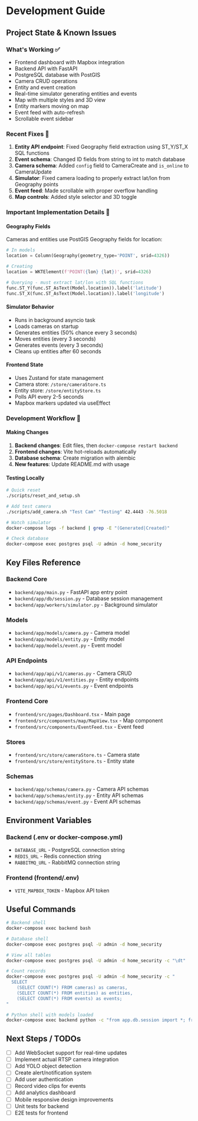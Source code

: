# Development Guide

## Project State & Known Issues

### What's Working ✅
- Frontend dashboard with Mapbox integration
- Backend API with FastAPI
- PostgreSQL database with PostGIS
- Camera CRUD operations
- Entity and event creation
- Real-time simulator generating entities and events
- Map with multiple styles and 3D view
- Entity markers moving on map
- Event feed with auto-refresh
- Scrollable event sidebar

### Recent Fixes 🔧
1. **Entity API endpoint**: Fixed Geography field extraction using ST_Y/ST_X SQL functions
2. **Event schema**: Changed ID fields from string to int to match database
3. **Camera schema**: Added `config` field to CameraCreate and `is_online` to CameraUpdate
4. **Simulator**: Fixed camera loading to properly extract lat/lon from Geography points
5. **Event feed**: Made scrollable with proper overflow handling
6. **Map controls**: Added style selector and 3D toggle

### Important Implementation Details 📝

#### Geography Fields
Cameras and entities use PostGIS Geography fields for location:
```python
# In models
location = Column(Geography(geometry_type='POINT', srid=4326))

# Creating
location = WKTElement(f'POINT({lon} {lat})', srid=4326)

# Querying - must extract lat/lon with SQL functions
func.ST_Y(func.ST_AsText(Model.location)).label('latitude')
func.ST_X(func.ST_AsText(Model.location)).label('longitude')
```

#### Simulator Behavior
- Runs in background asyncio task
- Loads cameras on startup
- Generates entities (50% chance every 3 seconds)
- Moves entities (every 3 seconds)
- Generates events (every 3 seconds)
- Cleans up entities after 60 seconds

#### Frontend State
- Uses Zustand for state management
- Camera store: `/store/cameraStore.ts`
- Entity store: `/store/entityStore.ts`
- Polls API every 2-5 seconds
- Mapbox markers updated via useEffect

### Development Workflow 🔄

#### Making Changes
1. **Backend changes**: Edit files, then `docker-compose restart backend`
2. **Frontend changes**: Vite hot-reloads automatically
3. **Database schema**: Create migration with alembic
4. **New features**: Update README.md with usage

#### Testing Locally
```bash
# Quick reset
./scripts/reset_and_setup.sh

# Add test camera
./scripts/add_camera.sh "Test Cam" "Testing" 42.4443 -76.5018

# Watch simulator
docker-compose logs -f backend | grep -E "(Generated|Created)"

# Check database
docker-compose exec postgres psql -U admin -d home_security
```

## Key Files Reference

### Backend Core
- `backend/app/main.py` - FastAPI app entry point
- `backend/app/db/session.py` - Database session management
- `backend/app/workers/simulator.py` - Background simulator

### Models
- `backend/app/models/camera.py` - Camera model
- `backend/app/models/entity.py` - Entity model
- `backend/app/models/event.py` - Event model

### API Endpoints
- `backend/app/api/v1/cameras.py` - Camera CRUD
- `backend/app/api/v1/entities.py` - Entity endpoints
- `backend/app/api/v1/events.py` - Event endpoints

### Frontend Core
- `frontend/src/pages/Dashboard.tsx` - Main page
- `frontend/src/components/map/MapView.tsx` - Map component
- `frontend/src/components/EventFeed.tsx` - Event feed

### Stores
- `frontend/src/store/cameraStore.ts` - Camera state
- `frontend/src/store/entityStore.ts` - Entity state

### Schemas
- `backend/app/schemas/camera.py` - Camera API schemas
- `backend/app/schemas/entity.py` - Entity API schemas
- `backend/app/schemas/event.py` - Event API schemas

## Environment Variables

### Backend (.env or docker-compose.yml)
- `DATABASE_URL` - PostgreSQL connection string
- `REDIS_URL` - Redis connection string
- `RABBITMQ_URL` - RabbitMQ connection string

### Frontend (frontend/.env)
- `VITE_MAPBOX_TOKEN` - Mapbox API token

## Useful Commands
```bash
# Backend shell
docker-compose exec backend bash

# Database shell
docker-compose exec postgres psql -U admin -d home_security

# View all tables
docker-compose exec postgres psql -U admin -d home_security -c "\dt"

# Count records
docker-compose exec postgres psql -U admin -d home_security -c "
  SELECT 
    (SELECT COUNT(*) FROM cameras) as cameras,
    (SELECT COUNT(*) FROM entities) as entities,
    (SELECT COUNT(*) FROM events) as events;
"

# Python shell with models loaded
docker-compose exec backend python -c "from app.db.session import *; from app.models import *"
```

## Next Steps / TODOs

- [ ] Add WebSocket support for real-time updates
- [ ] Implement actual RTSP camera integration
- [ ] Add YOLO object detection
- [ ] Create alert/notification system
- [ ] Add user authentication
- [ ] Record video clips for events
- [ ] Add analytics dashboard
- [ ] Mobile responsive design improvements
- [ ] Unit tests for backend
- [ ] E2E tests for frontend
